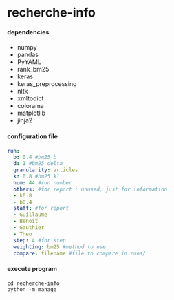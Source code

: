 # recherche-info

#### dependencies
 - numpy
 - pandas
 - PyYAML
 - rank_bm25
 - keras
 - keras_preprocessing
 - nltk
 - xmltodict
 - colorama
 - matplotlib
 - jinja2
 
 
 
 


#### configuration file
```yaml
run:
  b: 0.4 #bm25 b
  d: 1 #bm25 delta
  granularity: articles
  k: 0.8 #bm25 k1
  num: 44 #run number
  others: #for report : unused, just for information
  - k0.8 
  - b0.4
  staff: #for report
  - Guillaume
  - Benoit
  - Gauthier
  - Theo
  step: 4 #for step
  weighting: bm25 #method to use
  compare: filename #file to compare in runs/
```

#### execute program
```shell script
cd recherche-info
python -m manage
```


